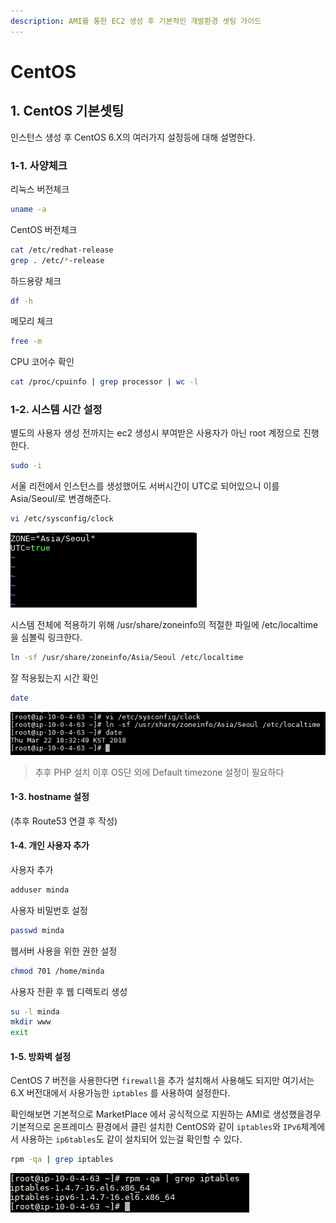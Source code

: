 ```yaml
---
description: AMI를 통한 EC2 생성 후 기본적인 개발환경 셋팅 가이드
---
```


# CentOS

## 1. CentOS 기본셋팅

인스턴스 생성 후 CentOS 6.X의 여러가지 설정등에 대해 설명한다.

### 1-1. 사양체크

리눅스 버전체크

```bash
uname -a
```

CentOS 버전체크

```bash
cat /etc/redhat-release
grep . /etc/*-release
```

하드용량 체크

```bash
df -h
```

메모리 체크

```bash
free -m
```

CPU 코어수 확인

```bash
cat /proc/cpuinfo | grep processor | wc -l
```

### 1-2. 시스템 시간 설정

별도의 사용자 생성 전까지는 ec2 생성시 부여받은 사용자가 아닌 root 계정으로 진행한다.

```bash
sudo -i
```

서울 리전에서 인스턴스를 생성했어도 서버시간이 UTC로 되어있으니 이를 Asia/Seoul/로 변경해준다.

```bash
vi /etc/sysconfig/clock
```

![OS\_1](../../../.gitbook/assets/os_1.png)

시스템 전체에 적용하기 위해 /usr/share/zoneinfo의 적절한 파일에 /etc/localtime을 심볼릭 링크한다.

```bash
ln -sf /usr/share/zoneinfo/Asia/Seoul /etc/localtime
```

잘 적용됬는지 시간 확인

```bash
date
```

![OS\_2](../../../.gitbook/assets/os_2.png)

> 추후 PHP 설치 이후 OS단 외에 Default timezone 설정이 필요하다

#### 1-3. hostname 설정

\(추후 Route53 연결 후 작성\)

#### 1-4. 개인 사용자 추가

사용자 추가

```bash
adduser minda
```

사용자 비밀번호 설정

```bash
passwd minda
```

웹서버 사용을 위한 권한 설정

```bash
chmod 701 /home/minda
```

사용자 전환 후 웹 디렉토리 생성

```bash
su -l minda
mkdir www
exit
```

#### 1-5. 방화벽 설정

CentOS 7 버전을 사용한다면 `firewall`을 추가 설치해서 사용해도 되지만 여기서는 6.X 버전대에서 사용가능한 `iptables` 를 사용하여 설정한다.

확인해보면 기본적으로 MarketPlace 에서 공식적으로 지원하는 AMI로 생성했을경우 기본적으로 온프레미스 환경에서 클린 설치한 CentOS와 같이 `iptables`와 `IPv6`체계에서 사용하는 `ip6tables`도 같이 설치되어 있는걸 확인할 수 있다.

```bash
rpm -qa | grep iptables
```

![](../../../.gitbook/assets/os_3.png)

